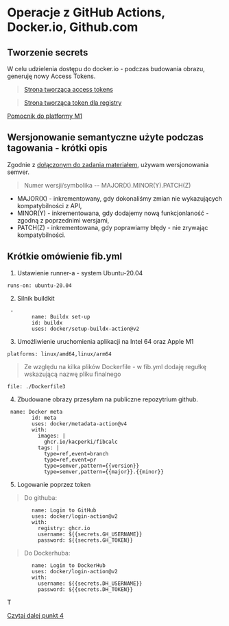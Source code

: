 # Operacje z GitHub Actions, Docker.io, Github.com

## Tworzenie secrets
W celu udzielenia dostępu do docker.io - podczas budowania obrazu, generuję nowy Access Tokens.

> [Strona tworząca access tokens](https://hub.docker.com/settings/security)

> [Strona tworząca token dla registry](https://github.com/settings/tokens)

[Pomocnik do platformy M1](https://plainenglish.io/blog/which-docker-images-can-you-use-on-the-mac-m1-daba6bbc2dc5)



## Wersjonowanie semantyczne użyte podczas tagowania - krótki opis
Zgodnie z [dołączonym do zadania materiałem](https://semver.org/lang/pl/), używam wersjonowania semver.

> Numer wersji/symbolika -- MAJOR(X).MINOR(Y).PATCH(Z)
* MAJOR(X) - inkrementowany, gdy dokonaliśmy zmian nie wykazujących kompatybilności z API,
* MINOR(Y) - inkrementowana, gdy dodajemy nową funkcjonlaność - zgodną z poprzednimi wersjami,
* PATCH(Z) - inkrementowana, gdy poprawiamy błędy - nie zrywając kompatybilności.

## Krótkie omówienie fib.yml
1. Ustawienie runner-a - system Ubuntu-20.04
```
runs-on: ubuntu-20.04
```
2. Silnik buildkit
```
 - 
        name: Buildx set-up
        id: buildx
        uses: docker/setup-buildx-action@v2
```
3. Umożliwienie uruchomienia aplikacji na Intel 64 oraz Apple M1
```
platforms: linux/amd64,linux/arm64
```

> Ze względu na kilka plików Dockerfile - w fib.yml dodaję regułkę wskazującą nazwę pliku finalnego
```
file: ./Dockerfile3
```
4. Zbudowane obrazy przesyłam na publiczne repozytrium github.
```
 name: Docker meta
        id: meta
        uses: docker/metadata-action@v4
        with:
          images: |
            ghcr.io/kacperki/fibcalc
          tags: |
            type=ref,event=branch
            type=ref,event=pr
            type=semver,pattern={{version}}
            type=semver,pattern={{major}}.{{minor}}
```
5. Logowanie poprzez token
> Do githuba: 
```
        name: Login to GitHub
        uses: docker/login-action@v2
        with:
          registry: ghcr.io
          username: ${{secrets.GH_USERNAME}}
          password: ${{secrets.GH_TOKEN}}
```
> Do Dockerhuba:
```
        name: Login to DockerHub
        uses: docker/login-action@v2
        with:
          username: ${{secrets.DH_USERNAME}}
          password: ${{secrets.DH_TOKEN}}
```

T



[Czytaj dalej punkt 4](https://github.com/KacperKi/FibCalc/blob/main/Ad4.md)